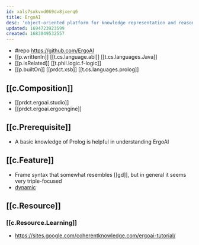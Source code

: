 ```yaml
---
id: xals7sokvxd069dv8jxerq6
title: ErgoAI
desc: 'object-oriented platform for knowledge representation and reasoning'
updated: 1694723923599
created: 1683049532557
---
```


- #repo https://github.com/ErgoAI
- [[p.writtenIn]] [[t.cs.language.abl]] [[t.cs.languages.Java]]
- [[p.isRelated]] [[t.phil.logic.f-logic]]
- [[p.builtOn]] [[prdct.xsb]] [[t.cs.languages.prolog]]

## [[c.Composition]]

- [[prdct.ergoai.studio]]
- [[prdct.ergoai.ergoengine]]

## [[c.Prerequisite]]

- A basic knowledge of Prolog is helpful in understanding ErgoAI

## [[c.Feature]]

- Frame syntax that somewhat resembles [[gd]], but in general it seems very triple-focused
- [dynamic](https://sites.google.com/coherentknowledge.com/ergoai-tutorial/ergoai-tutorial/dynamic-knowledge-bases)

## [[c.Resource]]

### [[c.Resource.Learning]]

- https://sites.google.com/coherentknowledge.com/ergoai-tutorial/
